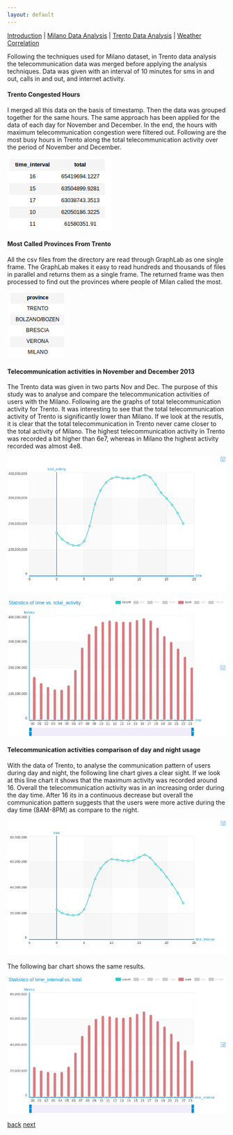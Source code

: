 ```yaml
---
layout: default
---
```


[Introduction](./../index.html) | [Milano Data Analysis](./../pages/milano.html) | [Trento Data Analysis](./../pages/trento.html) | [Weather Correlation](./../pages/correlation.html)

Following the techniques used for Milano dataset, in Trento data analysis the telecommunication data was merged before applying the analysis techniques. Data was given with an interval of 10 minutes for sms in and out, calls in and out, and internet activity.

#### Trento Congested Hours

I merged all this data on the basis of timestamp. Then the data was grouped together for the same hours. The same approach has been applied for the data of each day for November and December. In the end, the hours with maximum telecommunication congestion were filtered out. Following are the most busy hours in Trento along the total telecommunication activity over
the period of November and December.

![Trento Cog Hours](./../assets/images/trento-cong-hours.png)


#### Most Called Provinces From Trento

All the csv files from the directory are read through GraphLab as one single frame. The GraphLab makes it easy to read hundreds and thousands of files in parallel and returns them as a single frame. The returned frame was then processed to find out the provinces where people of Milan called the most.

![Trento Prov](./../assets/images/torentoprovince.png)

#### Telecommunication activities in November and December 2013

The Trento data was given in two parts Nov and Dec. The purpose of this study was to analyse and compare the telecommunication activities of users with the Milano. Following are the graphs of total telecommunication activity for Trento. It was interesting to see that the total telecommunication activity of Trento is significantly lower than Milano. If we look at the resutls, it is clear that the total telecommunication in Trento never came closer to the total activity of Milano. The highest telecommunication activity in
Trento was recorded a bit higher than 6e7, whereas in Milano the highest activity recorded was almost 4e8.

![Trento Line](./../assets/images/Trento-Total-line.png)

![Trento Bar](./../assets/images/Trento-total-bars.png)



#### Telecommunication activities comparison of day and night usage

With the data of Trento, to analyse the communication pattern of users during day and night, the following line chart gives a clear sight. If we look at this line chart it shows that the maximum activity was recorded around 16. Overall the telecommunication activity was in an increasing order during the day time. After 16 its in a continuous decrease but overall the communication pattern suggests that the users were more active during the day time (8AM-8PM) as compare to the night.


![day night](./../assets/images/Trento-Daily-Usage.png)

The following bar chart shows the same results.

![Day Night](./../assets/images/trento-daily-activity.png)





[back](./../index.html)                                                                            [next](./correlation.html)
